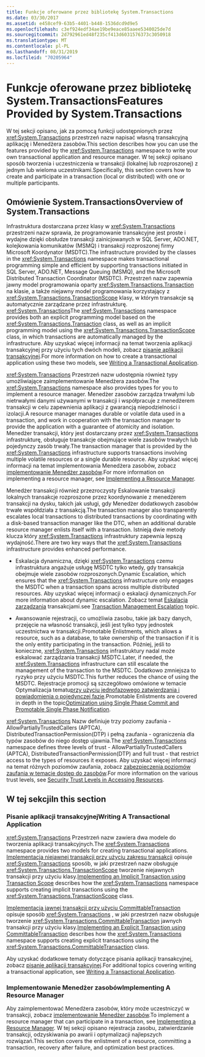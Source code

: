 ```yaml
---
title: Funkcje oferowane przez bibliotekę System.Transactions
ms.date: 03/30/2017
ms.assetid: e458cef9-63b5-4401-b448-1536dcd9d9e5
ms.openlocfilehash: c3ef924edf34ae19be9eace85aaee5340025de7d
ms.sourcegitcommit: 2d792961ed48f235cf413d6031576373c3050918
ms.translationtype: MT
ms.contentlocale: pl-PL
ms.lasthandoff: 08/31/2019
ms.locfileid: "70205964"
---
```

# <a name="features-provided-by-systemtransactions"></a><span data-ttu-id="f9c30-102">Funkcje oferowane przez bibliotekę System.Transactions</span><span class="sxs-lookup"><span data-stu-id="f9c30-102">Features Provided by System.Transactions</span></span>
<span data-ttu-id="f9c30-103">W tej sekcji opisano, jak za pomocą funkcji udostępnionych przez <xref:System.Transactions> przestrzeń nazw napisać własną transakcyjną aplikację i Menedżera zasobów.</span><span class="sxs-lookup"><span data-stu-id="f9c30-103">This section describes how you can use the features provided by the <xref:System.Transactions> namespace to write your own transactional application and resource manager.</span></span> <span data-ttu-id="f9c30-104">W tej sekcji opisano sposób tworzenia i uczestniczenia w transakcji (lokalnej lub rozproszonej) z jednym lub wieloma uczestnikami.</span><span class="sxs-lookup"><span data-stu-id="f9c30-104">Specifically, this section covers how to create and participate in a transaction (local or distributed) with one or multiple participants.</span></span>  
  
## <a name="overview-of-systemtransactions"></a><span data-ttu-id="f9c30-105">Omówienie System.Transactions</span><span class="sxs-lookup"><span data-stu-id="f9c30-105">Overview of System.Transactions</span></span>  
 <span data-ttu-id="f9c30-106">Infrastruktura dostarczana przez klasy w <xref:System.Transactions> przestrzeni nazw sprawia, że programowanie transakcyjne jest proste i wydajne dzięki obsłudze transakcji zainicjowanych w SQL Server, ADO.NET, kolejkowania komunikatów (MSMQ) i transakcji rozproszonej firmy Microsoft Koordynator (MSDTC).</span><span class="sxs-lookup"><span data-stu-id="f9c30-106">The infrastructure provided by the classes in the <xref:System.Transactions> namespace makes transactional programming simple and efficient by supporting transactions initiated in SQL Server, ADO.NET, Message Queuing (MSMQ), and the Microsoft Distributed Transaction Coordinator (MSDTC).</span></span> <span data-ttu-id="f9c30-107">Przestrzeń nazw zapewnia jawny model programowania oparty <xref:System.Transactions.Transaction> na klasie, a także niejawny model programowania korzystający z <xref:System.Transactions.TransactionScope> klasy, w którym transakcje są automatycznie zarządzane przez infrastrukturę. <xref:System.Transactions></span><span class="sxs-lookup"><span data-stu-id="f9c30-107">The <xref:System.Transactions> namespace provides both an explicit programming model based on the <xref:System.Transactions.Transaction> class, as well as an implicit programming model using the <xref:System.Transactions.TransactionScope> class, in which transactions are automatically managed by the infrastructure.</span></span> <span data-ttu-id="f9c30-108">Aby uzyskać więcej informacji na temat tworzenia aplikacji transakcyjnej przy użyciu tych dwóch modeli, zobacz [pisanie aplikacji transakcyjnej](writing-a-transactional-application.md).</span><span class="sxs-lookup"><span data-stu-id="f9c30-108">For more information on how to create a transactional application using these two models, see [Writing a Transactional Application](writing-a-transactional-application.md).</span></span>  
  
 <span data-ttu-id="f9c30-109"><xref:System.Transactions> Przestrzeń nazw udostępnia również typy umożliwiające zaimplementowanie Menedżera zasobów.</span><span class="sxs-lookup"><span data-stu-id="f9c30-109">The <xref:System.Transactions> namespace also provides types for you to implement a resource manager.</span></span> <span data-ttu-id="f9c30-110">Menedżer zasobów zarządza trwałymi lub nietrwałymi danymi używanymi w transakcji i współpracuje z menedżerem transakcji w celu zapewnienia aplikacji z gwarancją niepodzielności i izolacji.</span><span class="sxs-lookup"><span data-stu-id="f9c30-110">A resource manager manages durable or volatile data used in a transaction, and work in cooperation with the transaction manager to provide the application with a guarantee of atomicity and isolation.</span></span> <span data-ttu-id="f9c30-111">Menedżer transakcji, który jest dostarczany przez <xref:System.Transactions> infrastrukturę, obsługuje transakcje obejmujące wiele zasobów trwałych lub pojedynczy zasób trwały.</span><span class="sxs-lookup"><span data-stu-id="f9c30-111">The transaction manager that is provided by the <xref:System.Transactions> infrastructure supports transactions involving multiple volatile resources or a single durable resource.</span></span> <span data-ttu-id="f9c30-112">Aby uzyskać więcej informacji na temat implementowania Menedżera zasobów, zobacz [implementowanie Menedżer zasobów](implementing-a-resource-manager.md).</span><span class="sxs-lookup"><span data-stu-id="f9c30-112">For more information on implementing a resource manager, see [Implementing a Resource Manager](implementing-a-resource-manager.md).</span></span>  
  
 <span data-ttu-id="f9c30-113">Menedżer transakcji również przezroczysty Eskalowanie transakcji lokalnych transakcje rozproszone przez koordynowanie z menedżerem transakcji na dysku, takich jak usługi, gdy Menedżer dodatkowych zasobów trwałe współdziała z transakcją.</span><span class="sxs-lookup"><span data-stu-id="f9c30-113">The transaction manager also transparently escalates local transactions to distributed transactions by coordinating with a disk-based transaction manager like the DTC, when an additional durable resource manager enlists itself with a transaction.</span></span> <span data-ttu-id="f9c30-114">Istnieją dwie metody klucza który <xref:System.Transactions> infrastruktury zapewnia lepszą wydajność.</span><span class="sxs-lookup"><span data-stu-id="f9c30-114">There are two key ways that the <xref:System.Transactions> infrastructure provides enhanced performance.</span></span>  
  
- <span data-ttu-id="f9c30-115">Eskalacja dynamiczna, dzięki <xref:System.Transactions> czemu infrastruktura angażuje usługę MSDTC tylko wtedy, gdy transakcja obejmuje wiele zasobów rozproszonych.</span><span class="sxs-lookup"><span data-stu-id="f9c30-115">Dynamic Escalation, which ensures that the <xref:System.Transactions> infrastructure only engages the MSDTC when a transaction spans across multiple distributed resources.</span></span> <span data-ttu-id="f9c30-116">Aby uzyskać więcej informacji o eskalacji dynamicznych.</span><span class="sxs-lookup"><span data-stu-id="f9c30-116">For more information about dynamic escalation.</span></span> <span data-ttu-id="f9c30-117">Zobacz temat [Eskalacja zarządzania](transaction-management-escalation.md) transakcjami.</span><span class="sxs-lookup"><span data-stu-id="f9c30-117">see [Transaction Management Escalation](transaction-management-escalation.md) topic.</span></span>  
  
- <span data-ttu-id="f9c30-118">Awansowanie rejestracji, co umożliwia zasobu, takie jak bazy danych, przejęcie na własność transakcji, jeśli jest tylko typy jednostek uczestnictwa w transakcji.</span><span class="sxs-lookup"><span data-stu-id="f9c30-118">Promotable Enlistments, which allows a resource, such as a database, to take ownership of the transaction if it is the only entity participating in the transaction.</span></span> <span data-ttu-id="f9c30-119">Później, jeśli to konieczne, <xref:System.Transactions> infrastruktury nadal może eskalować zarządzania transakcji MSDTC.</span><span class="sxs-lookup"><span data-stu-id="f9c30-119">Later, if needed, the <xref:System.Transactions> infrastructure can still escalate the management of the transaction to the MSDTC.</span></span> <span data-ttu-id="f9c30-120">Dodatkowo zmniejsza to ryzyko przy użyciu MSDTC.</span><span class="sxs-lookup"><span data-stu-id="f9c30-120">This further reduces the chance of using the MSDTC.</span></span> <span data-ttu-id="f9c30-121">Rejestracje promocji są szczegółowo omówione w temacie Optymalizacja tematu[przy użyciu jednofazowego zatwierdzania i powiadomienia o pojedynczej fazie](optimization-spc-and-promotable-spn.md).</span><span class="sxs-lookup"><span data-stu-id="f9c30-121">Promotable Enlistments are covered in depth in the topic[Optimization using Single Phase Commit and Promotable Single Phase Notification](optimization-spc-and-promotable-spn.md).</span></span>  
  
 <span data-ttu-id="f9c30-122"><xref:System.Transactions> Nazw definiuje trzy poziomy zaufania - AllowPartiallyTrustedCallers (APTCA), DistributedTransactionPermission(DTP) i pełną zaufania - ograniczenia dla typów zasobów do niego dostęp ujawnia.</span><span class="sxs-lookup"><span data-stu-id="f9c30-122">The <xref:System.Transactions> namespace defines three levels of trust - AllowPartiallyTrustedCallers (APTCA), DistributedTransactionPermission(DTP) and full trust - that restrict access to the types of resources it exposes.</span></span> <span data-ttu-id="f9c30-123">Aby uzyskać więcej informacji na temat różnych poziomów zaufania, zobacz [zabezpieczenia poziomów zaufania w temacie dostęp do zasobów](security-trust-levels-in-accessing-resources.md).</span><span class="sxs-lookup"><span data-stu-id="f9c30-123">For more information on the various trust levels, see [Security Trust Levels in Accessing Resources](security-trust-levels-in-accessing-resources.md).</span></span>  
  
## <a name="in-this-section"></a><span data-ttu-id="f9c30-124">W tej sekcji</span><span class="sxs-lookup"><span data-stu-id="f9c30-124">In this section</span></span>  
  
### <a name="writing-a-transactional-application"></a><span data-ttu-id="f9c30-125">Pisanie aplikacji transakcyjnej</span><span class="sxs-lookup"><span data-stu-id="f9c30-125">Writing A Transactional Application</span></span>  
 <span data-ttu-id="f9c30-126"><xref:System.Transactions> Przestrzeń nazw zawiera dwa modele do tworzenia aplikacji transakcyjnych.</span><span class="sxs-lookup"><span data-stu-id="f9c30-126">The <xref:System.Transactions> namespace provides two models for creating transactional applications.</span></span> <span data-ttu-id="f9c30-127">[Implementacja niejawnej transakcji przy użyciu zakresu transakcji](implementing-an-implicit-transaction-using-transaction-scope.md) opisuje <xref:System.Transactions> sposób, w jaki przestrzeń nazw obsługuje <xref:System.Transactions.TransactionScope> tworzenie niejawnych transakcji przy użyciu klasy.</span><span class="sxs-lookup"><span data-stu-id="f9c30-127">[Implementing an Implicit Transaction using Transaction Scope](implementing-an-implicit-transaction-using-transaction-scope.md) describes how the <xref:System.Transactions> namespace supports creating implicit transactions using the <xref:System.Transactions.TransactionScope> class.</span></span>  
  
 <span data-ttu-id="f9c30-128">[Implementacja jawnej transakcji przy użyciu CommittableTransaction](implementing-an-explicit-transaction-using-committabletransaction.md) opisuje sposób <xref:System.Transactions> , w jaki przestrzeń nazw obsługuje tworzenie <xref:System.Transactions.CommittableTransaction> jawnych transakcji przy użyciu klasy.</span><span class="sxs-lookup"><span data-stu-id="f9c30-128">[Implementing an Explicit Transaction using CommittableTransaction](implementing-an-explicit-transaction-using-committabletransaction.md) describes how the <xref:System.Transactions> namespace supports creating explicit transactions using the <xref:System.Transactions.CommittableTransaction> class.</span></span>  
  
 <span data-ttu-id="f9c30-129">Aby uzyskać dodatkowe tematy dotyczące pisania aplikacji transakcyjnej, zobacz [pisanie aplikacji transakcyjnej](writing-a-transactional-application.md).</span><span class="sxs-lookup"><span data-stu-id="f9c30-129">For additional topics covering writing a transactional application, see [Writing a Transactional Application](writing-a-transactional-application.md).</span></span>  
  
### <a name="implementing-a-resource-manager"></a><span data-ttu-id="f9c30-130">Implementowanie Menedżer zasobów</span><span class="sxs-lookup"><span data-stu-id="f9c30-130">Implementing A Resource Manager</span></span>  
 <span data-ttu-id="f9c30-131">Aby zaimplementować Menedżera zasobów, który może uczestniczyć w transakcji, zobacz [implementowanie Menedżer zasobów](implementing-a-resource-manager.md).</span><span class="sxs-lookup"><span data-stu-id="f9c30-131">To implement a resource manager that can participate in a transaction, see [Implementing a Resource Manager](implementing-a-resource-manager.md).</span></span> <span data-ttu-id="f9c30-132">W tej sekcji opisano rejestracja zasobu, zatwierdzanie transakcji, odzyskiwania po awarii i optymalizacji najlepszych rozwiązań.</span><span class="sxs-lookup"><span data-stu-id="f9c30-132">This section covers the enlistment of a resource, committing a transaction, recovery after failure, and optimization best practices.</span></span>
